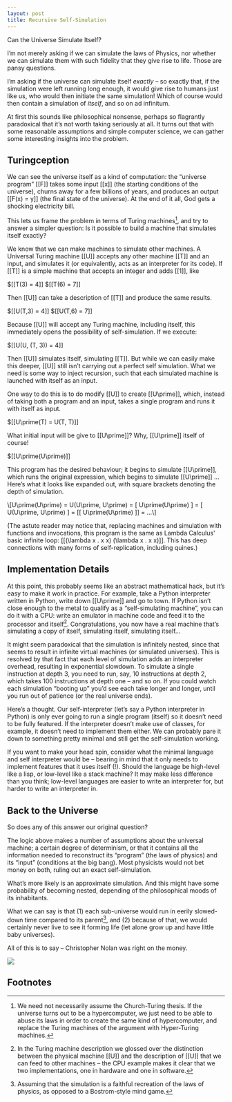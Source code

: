 ```yaml
---
layout: post
title: Recursive Self-Simulation
---
```


Can the Universe Simulate Itself?

I’m not merely asking if we can simulate the laws of Physics, nor whether we can simulate them with such fidelity that they give rise to life. Those are pansy questions.

I’m asking if the universe can simulate itself *exactly* – so exactly that, if the simulation were left running long enough, it would give rise to humans just like us, who would then initiate the same simulation! Which of course would then contain a simulation of *itself*, and so on ad infinitum.

At first this sounds like philosophical nonsense, perhaps so flagrantly paradoxical that it’s not worth taking seriously at all. It turns out that with some reasonable assumptions and simple computer science, we can gather some interesting insights into the problem.

## Turingception

We can see the universe itself as a kind of computation: the “universe program” [[F]] takes some input [[x]] (the starting conditions of the universe), churns away for a few billions of years, and produces an output [[F(x) = y]] (the final state of the universe). At the end of it all, God gets a shocking electricity bill.

This lets us frame the problem in terms of Turing machines[^turing], and try to answer a simpler question: Is it possible to build a machine that simulates itself exactly?

[^turing]: We need not necessarily assume the Church-Turing thesis. If the universe turns out to be a hypercomputer, we just need to be able to abuse its laws in order to create the same kind of hypercomputer, and replace the Turing machines of the argument with Hyper-Turing machines.

We know that we can make machines to simulate other machines. A Universal Turing machine [[U]] accepts any other machine [[T]] and an input, and simulates it (or equivalently, acts as an interpreter for its code). If [[T]] is a simple machine that accepts an integer and adds [[1]], like

<div>
  $[[T(3) = 4]]
  $[[T(6) = 7]]
</div>

Then [[U]] can take a description of [[T]] and produce the same results.

<div>
  $[[U(T,3) = 4]]
  $[[U(T,6) = 7]]
</div>

Because [[U]] will accept any Turing machine, including itself, this immediately opens the possibility of self-simulation. If we execute:

$[[U(U, (T, 3)) = 4]]

Then [[U]] simulates itself, simulating [[T]]. But while we can easily make this deeper, [[U]] still isn’t carrying out a perfect self simulation. What we need is some way to inject recursion, such that each simulated machine is launched with itself as an input.

One way to do this is to do modify [[U]] to create [[U\prime]], which, instead of taking both a program and an input, takes a single program and runs it with itself as input.

$[[U\prime(T) = U(T, T)]]

What initial input will be give to [[U\prime]]? Why, [[U\prime]] itself of course!

$[[U\prime(U\prime)]]

This program has the desired behaviour; it begins to simulate [[U\prime]], which runs the original expression, which begins to simulate [[U\prime]] … Here’s what it looks like expanded out, with square brackets denoting the depth of simulation.

\\[U\prime(U\prime) = U(U\prime, U\prime) = [ U\prime(U\prime) ] = [ U(U\prime, U\prime) ] = [[ U\prime(U\prime) ]] = …\\]

(The astute reader may notice that, replacing machines and simulation with functions and invocations, this program is the same as Lambda Calculus' basic infinite loop: [[(\lambda x . x x) (\lambda x . x x)]]. This has deep connections with many forms of self-replication, including quines.)

## Implementation Details

At this point, this probably seems like an abstract mathematical hack, but it’s easy to make it work in practice. For example, take a Python interpreter written in Python, write down [[U\prime]] and go to town. If Python isn’t close enough to the metal to qualify as a “self-simulating machine”, you can do it with a CPU: write an emulator in machine code and feed it to the processor and itself[^cpu]. Congratulations, you now have a real machine that’s simulating a copy of itself, simulating itself, simulating itself…

[^cpu]: In the Turing machine description we glossed over the distinction between the physical machine [[U]] and the description of [[U]] that we can feed to other machines – the CPU example makes it clear that we two implementations, one in hardware and one in software.

It might seem paradoxical that the simulation is infinitely nested, since that seems to result in infinite virtual machines (or simulated universes). This is resolved by that fact that each level of simulation adds an interpreter overhead, resulting in exponential slowdown. To simulate a single instruction at depth 3, you need to run, say, 10 instructions at depth 2, which takes 100 instructions at depth one – and so on. If you could watch each simulation “booting up” you’d see each take longer and longer, until you run out of patience (or the real universe ends).

Here’s a thought. Our self-interpreter (let’s say a Python interpreter in Python) is only ever going to run a single program (itself) so it doesn’t need to be fully featured. If the interpreter doesn’t make use of classes, for example, it doesn’t need to implement them either. We can probably pare it down to something pretty minimal and still get the self-simulation working.

If you want to make your head spin, consider what the minimal language and self interpreter would be – bearing in mind that it only needs to implement features that it uses itself (!). Should the language be high-level like a lisp, or low-level like a stack machine? It may make less difference than you think; low-level languages are easier to write an interpreter for, but harder to write an interpreter in.

## Back to the Universe

So does any of this answer our original question?

The logic above makes a number of assumptions about the universal machine; a certain degree of determinism, or that it contains all the information needed to reconstruct its “program” (the laws of physics) and its “input” (conditions at the big bang). Most physicists would not bet money on both, ruling out an exact self-simulation.

What’s more likely is an approximate simulation. And this might have some probability of becoming nested, depending of the philosophical moods of its inhabitants.

What we can say is that (1) each sub-universe would run in eerily slowed-down time compared to its parent[^bostrom], and (2) because of that, we would certainly never live to see it forming life (let alone grow up and have little baby universes).

[^bostrom]: Assuming that the simulation is a faithful recreation of the laws of physics, as opposed to a Bostrom-style mind game.

All of this is to say – Christopher Nolan was right on the money.

<div class="fill">
  <img src="{{site.url}}/assets/treachery.jpg" />
</div>

## Footnotes
